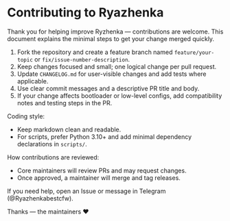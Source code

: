 # Contributing to Ryazhenka

Thank you for helping improve Ryzhenka — contributions are welcome. This document explains the minimal steps to get your change merged quickly.

1. Fork the repository and create a feature branch named `feature/your-topic` or `fix/issue-number-description`.
2. Keep changes focused and small; one logical change per pull request.
3. Update `CHANGELOG.md` for user-visible changes and add tests where applicable.
4. Use clear commit messages and a descriptive PR title and body.
5. If your change affects bootloader or low-level configs, add compatibility notes and testing steps in the PR.

Coding style:
- Keep markdown clean and readable.
- For scripts, prefer Python 3.10+ and add minimal dependency declarations in `scripts/`.

How contributions are reviewed:
- Core maintainers will review PRs and may request changes.
- Once approved, a maintainer will merge and tag releases.

If you need help, open an Issue or message in Telegram (@Ryazhenkabestcfw).

Thanks — the maintainers ❤️


